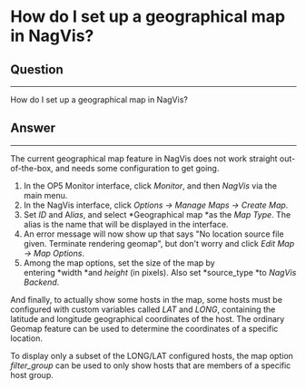 # How do I set up a geographical map in NagVis?

## Question

* * * * *

How do I set up a geographical map in NagVis?

## Answer

* * * * *

The current geographical map feature in NagVis does not work straight out-of-the-box, and needs some configuration to get going.

1. In the OP5 Monitor interface, click *Monitor*, and then *NagVis* via the main menu.
2. In the NagVis interface, click *Options -\> Manage Maps -\> Create Map*.
3. Set *ID* and A*lias*, and select *Geographical map *as the *Map Type*. The alias is the name that will be displayed in the interface.
4. An error message will now show up that says "No location source file given. Terminate rendering geomap", but don't worry and click *Edit Map -\> Map Options*.
5. Among the map options, set the size of the map by entering *width *and *height* (in pixels). Also set *source\_type *to *NagVis Backend*.

And finally, to actually show some hosts in the map, some hosts must be configured with custom variables called *LAT* and *LONG*, containing the latitude and longitude geographical coordinates of the host. The ordinary Geomap feature can be used to determine the coordinates of a specific location.

To display only a subset of the LONG/LAT configured hosts, the map option *filter\_group* can be used to only show hosts that are members of a specific host group.
